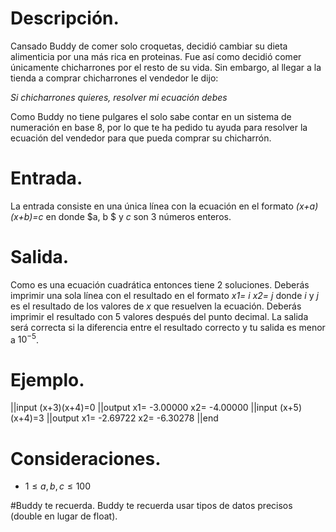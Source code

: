 # Descripción.

Cansado Buddy de comer solo croquetas, decidió cambiar su dieta alimenticia por una más rica en proteinas. Fue así como decidió comer únicamente chicharrones por el resto de su vida. Sin embargo, al llegar a la tienda a comprar chicharrones el vendedor le dijo:

<i>Si chicharrones quieres, resolver mi ecuación debes</i>

Como Buddy no tiene pulgares el solo sabe contar en un sistema de numeración en base 8, por lo que te ha pedido tu ayuda para resolver la ecuación del vendedor para que pueda comprar su chicharrón.

# Entrada.

La entrada consiste en una única línea con la ecuación en el formato <i>(x+$a$)(x+$b$)=$c$</i> en donde $a, b $ y $c$ son 3 números enteros.

# Salida.

Como es una ecuación cuadrática entonces tiene 2 soluciones. Deberás imprimir una sola línea con el resultado en el formato <i>x1= $i$ x2= $j$</i> donde $i$ y $j$ es el resultado de los valores de $x$ que resuelven la ecuación. Deberás imprimir el resultado con 5 valores después del punto decimal. La salida será correcta si la diferencia entre el resultado correcto y tu salida es menor a $10^{-5}$.

# Ejemplo.

||input
(x+3)(x+4)=0
||output
x1= -3.00000 x2= -4.00000
||input
(x+5)(x+4)=3
||output
x1= -2.69722 x2= -6.30278
||end

# Consideraciones.

* $1 \leq a, b, c \leq 100$

#Buddy te recuerda.
Buddy te recuerda usar tipos de datos precisos (double en lugar de float).
